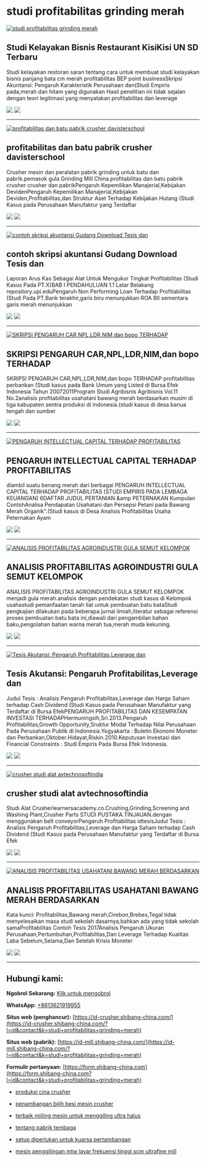 # studi profitabilitas grinding merah

<a href="https://swt.shibang-china.com/?l=id&img&k=studi+profitabilitas+grinding+merah" target="_blank">![studi profitabilitas grinding merah](http://static.shibang-china.com/all-800x300/997.jpg)</a>

## Studi Kelayakan Bisnis Restaurant KisiKisi UN SD Terbaru
Studi kelayakan restoran saran tentang cara untuk membuat studi kelayakan bisnis panjang bata cm merah profitabilitas BEP point businessSkripsi Akuntansi: Pengaruh Karakteristik Perusahaan dan(Studi Empiris pada,merah dan hitam yang digunakan Hasil penelitian ini tidak sejalan dengan teori legitimasi yang menyatakan profitabilitas dan leverage


<a href="https://whatsapp.shibangsoft.com/WhatsApp.php" target="_blank" title="WhatsApp">![](http://static.shibang-china.com/icon/whatsapp.png)</a> <a href="https://swt.shibang-china.com/?l=id&icon&k=studi+profitabilitas+grinding+merah" target="_blank">![](http://static.shibang-china.com/icon/chat-id.png)</a>

---

<a href="https://swt.shibang-china.com/?l=id&img&k=studi+profitabilitas+grinding+merah" target="_blank">![profitabilitas dan batu pabrik crusher davisterschool](http://static.shibang-china.com/all-800x300/1325.jpg)</a>

## profitabilitas dan batu pabrik crusher davisterschool
Crusher mesin dan peralatan pabrik grinding untuk batu dan pabrik.pemasok gula Grinding Mill China.profitabilitas dan batu pabrik crusher crusher dan pabrikPengaruh Kepemilikan Manajerial,Kebijakan DevidenPengaruh Kepemilikan Manajerial,Kebijakan Deviden,Profitabilitas,dan Struktur Aset Terhadap Kebijakan Hutang (Studi Kasus pada Perusahaan Manufaktur yang Terdaftar


<a href="https://whatsapp.shibangsoft.com/WhatsApp.php" target="_blank" title="WhatsApp">![](http://static.shibang-china.com/icon/whatsapp.png)</a> <a href="https://swt.shibang-china.com/?l=id&icon&k=studi+profitabilitas+grinding+merah" target="_blank">![](http://static.shibang-china.com/icon/chat-id.png)</a>

---

<a href="https://swt.shibang-china.com/?l=id&img&k=studi+profitabilitas+grinding+merah" target="_blank">![contoh skripsi akuntansi Gudang Download Tesis dan](http://static.shibang-china.com/all-800x300/355.jpg)</a>

## contoh skripsi akuntansi Gudang Download Tesis dan
Laporan Arus Kas Sebagai Alat Untuk Mengukur Tingkat Profitabilitas (Studi Kasus Pada PT.X)BAB I PENDAHULUAN 1.1 Latar Belakang repository.upi.eduPengaruh Non Performing Loan Terhadap Profitabilitas (Studi Pada PT.Bank terakhir,garis biru menunjukkan ROA BII sementara garis merah menunjukkan


<a href="https://whatsapp.shibangsoft.com/WhatsApp.php" target="_blank" title="WhatsApp">![](http://static.shibang-china.com/icon/whatsapp.png)</a> <a href="https://swt.shibang-china.com/?l=id&icon&k=studi+profitabilitas+grinding+merah" target="_blank">![](http://static.shibang-china.com/icon/chat-id.png)</a>

---

<a href="https://swt.shibang-china.com/?l=id&img&k=studi+profitabilitas+grinding+merah" target="_blank">![SKRIPSI PENGARUH CAR,NPL,LDR,NIM,dan bopo TERHADAP](http://static.shibang-china.com/all-800x300/178.jpg)</a>

## SKRIPSI PENGARUH CAR,NPL,LDR,NIM,dan bopo TERHADAP
SKRIPSI PENGARUH CAR,NPL,LDR,NIM,dan bopo TERHADAP profitabilitas perbankan (Studi kasus pada Bank Umum yang Listed di Bursa Efek Indonesia Tahun 20072011Program Studi Agribisnis Agribisnis Vol.11 No.2analisis profitabilitas usahatani bawang merah berdasarkan musim di tiga kabupaten sentra produksi di indonesia.(studi kasus di desa banua tengah dan sumber


<a href="https://whatsapp.shibangsoft.com/WhatsApp.php" target="_blank" title="WhatsApp">![](http://static.shibang-china.com/icon/whatsapp.png)</a> <a href="https://swt.shibang-china.com/?l=id&icon&k=studi+profitabilitas+grinding+merah" target="_blank">![](http://static.shibang-china.com/icon/chat-id.png)</a>

---

<a href="https://swt.shibang-china.com/?l=id&img&k=studi+profitabilitas+grinding+merah" target="_blank">![PENGARUH INTELLECTUAL CAPITAL TERHADAP PROFITABILITAS](http://static.shibang-china.com/all-800x300/1230.jpg)</a>

## PENGARUH INTELLECTUAL CAPITAL TERHADAP PROFITABILITAS
diambil suatu benang merah dari berbagai PENGARUH INTELLECTUAL CAPITAL TERHADAP PROFITABILITAS (STUDI EMPIRIS PADA LEMBAGA KEUANGAN) 6DAFTAR JUDUL PERTANIAN &amp PETERNAKAN Kumpulan ContohAnalisa Pendapatan Usahatani dan Persepsi Petani pada Bawang Merah Organik".(Studi kasus di Desa Analisis Profitabilitas Usaha Peternakan Ayam


<a href="https://whatsapp.shibangsoft.com/WhatsApp.php" target="_blank" title="WhatsApp">![](http://static.shibang-china.com/icon/whatsapp.png)</a> <a href="https://swt.shibang-china.com/?l=id&icon&k=studi+profitabilitas+grinding+merah" target="_blank">![](http://static.shibang-china.com/icon/chat-id.png)</a>

---

<a href="https://swt.shibang-china.com/?l=id&img&k=studi+profitabilitas+grinding+merah" target="_blank">![ANALISIS PROFITABILITAS AGROINDUSTRI GULA SEMUT KELOMPOK](http://static.shibang-china.com/all-800x300/1096.jpg)</a>

## ANALISIS PROFITABILITAS AGROINDUSTRI GULA SEMUT KELOMPOK
ANALISIS PROFITABILITAS AGROINDUSTRI GULA SEMUT KELOMPOK menjadi gula merah.analisis dengan pendekatan studi kasus di Kelompok usahastudi pemanfaatan tanah liat untuk pembuatan batu bataStudi pengkajian dilakukan pada beberapa jurnal ilmiah,literatur sebagai referensi proses pembuatan batu bata ini,diawali dari pengambilan bahan baku,pengolahan bahan warna merah tua,merah muda kekuning.


<a href="https://whatsapp.shibangsoft.com/WhatsApp.php" target="_blank" title="WhatsApp">![](http://static.shibang-china.com/icon/whatsapp.png)</a> <a href="https://swt.shibang-china.com/?l=id&icon&k=studi+profitabilitas+grinding+merah" target="_blank">![](http://static.shibang-china.com/icon/chat-id.png)</a>

---

<a href="https://swt.shibang-china.com/?l=id&img&k=studi+profitabilitas+grinding+merah" target="_blank">![Tesis Akutansi: Pengaruh Profitabilitas,Leverage dan](http://static.shibang-china.com/all-800x300/309.jpg)</a>

## Tesis Akutansi: Pengaruh Profitabilitas,Leverage dan
Judul Tesis : Analisis Pengaruh Profitabilitas,Leverage dan Harga Saham terhadap Cash Dividend (Studi Kasus pada Perusahaan Manufaktur yang Terdaftar di Bursa EfekPENGARUH PROFITABILITAS DAN KESEMPATAN INVESTASI TERHADAPHermuningsih,Sri.2013.Pengaruh Profitabilitas,Growth Opportunity,Sruktur Modal Terhadap Nilai Perusahaan Pada Perusahaan Publik di Indonesia.Yogyakarta : Buletin Ekonomi Moneter dan Perbankan,Oktober.Hidayat,Riskin.2010.Keputusan Investasi dan Financial Constraints : Studi Empiris Pada Bursa Efek Indonesia.


<a href="https://whatsapp.shibangsoft.com/WhatsApp.php" target="_blank" title="WhatsApp">![](http://static.shibang-china.com/icon/whatsapp.png)</a> <a href="https://swt.shibang-china.com/?l=id&icon&k=studi+profitabilitas+grinding+merah" target="_blank">![](http://static.shibang-china.com/icon/chat-id.png)</a>

---

<a href="https://swt.shibang-china.com/?l=id&img&k=studi+profitabilitas+grinding+merah" target="_blank">![crusher studi alat avtechnosoftindia](http://static.shibang-china.com/all-800x300/291.jpg)</a>

## crusher studi alat avtechnosoftindia
Studi Alat Crusherlearnersacademy.co.Crushing,Grinding,Screening and Washing Plant,Crusher Parts STUDI PUSTAKA.TINJAUAN.dengan menggunakan belt conveyorPengaruh Profitabilitas idtesisJudul Tesis : Analisis Pengaruh Profitabilitas,Leverage dan Harga Saham terhadap Cash Dividend (Studi Kasus pada Perusahaan Manufaktur yang Terdaftar di Bursa Efek


<a href="https://whatsapp.shibangsoft.com/WhatsApp.php" target="_blank" title="WhatsApp">![](http://static.shibang-china.com/icon/whatsapp.png)</a> <a href="https://swt.shibang-china.com/?l=id&icon&k=studi+profitabilitas+grinding+merah" target="_blank">![](http://static.shibang-china.com/icon/chat-id.png)</a>

---

<a href="https://swt.shibang-china.com/?l=id&img&k=studi+profitabilitas+grinding+merah" target="_blank">![ANALISIS PROFITABILITAS USAHATANI BAWANG MERAH BERDASARKAN](http://static.shibang-china.com/all-800x300/976.jpg)</a>

## ANALISIS PROFITABILITAS USAHATANI BAWANG MERAH BERDASARKAN
Kata kunci: Profitabilitas,Bawang merah,Cirebon,Brebes,Tegal tidak menyelesaikan masa studi sekolah dasarnya,bahkan ada yang tidak sekolah samaProfitabilitas Contoh Tesis 2017Analisis Pengaruh Ukuran Perusahaan,Pertumbuhan,Profitabilitas,Dan Leverage Terhadap Kualitas Laba Sebelum,Selama,Dan Setelah Krisis Moneter


<a href="https://whatsapp.shibangsoft.com/WhatsApp.php" target="_blank" title="WhatsApp">![](http://static.shibang-china.com/icon/whatsapp.png)</a> <a href="https://swt.shibang-china.com/?l=id&icon&k=studi+profitabilitas+grinding+merah" target="_blank">![](http://static.shibang-china.com/icon/chat-id.png)</a>

---
## Hubungi kami:

**Ngobrol Sekarang:** [Klik untuk mengobrol](https://swt.shibang-china.com?l=id&contact&k=studi+profitabilitas+grinding+merah)

**WhatsApp:**  [+8613621919955](https://whatsapp.shibangsoft.com/WhatsApp.php)

**Situs web (penghancur):** [https://id-crusher.shibang-china.com/](https://id-crusher.shibang-china.com/?l=id&contact&k=studi+profitabilitas+grinding+merah)

**Situs web (pabrik):** [https://id-mill.shibang-china.com/](https://id-mill.shibang-china.com/?l=id&contact&k=studi+profitabilitas+grinding+merah)

**Formulir pertanyaan:** [https://form.shibang-china.com](https://form.shibang-china.com?l=id&contact&k=studi+profitabilitas+grinding+merah)

* [produksi cina crusher](../48/produksi%20cina%20crusher.md)

* [penambangan bijih besi mesin crusher](../50/penambangan%20bijih%20besi%20mesin%20crusher.md)

* [terbaik miiling mesin untuk menggiling ultra halus](../46/terbaik%20miiling%20mesin%20untuk%20menggiling%20ultra%20halus.md)

* [tentang pabrik tembaga](../44/tentang%20pabrik%20tembaga.md)

* [setup diperlukan untuk kuarsa pertambangan](../41/setup%20diperlukan%20untuk%20kuarsa%20pertambangan.md)

* [mesin penggilingan mtw layar frekuensi tinggi scm ultrafine mill](../50/mesin%20penggilingan%20mtw%20layar%20frekuensi%20tinggi%20scm%20ultrafine%20mill.md)